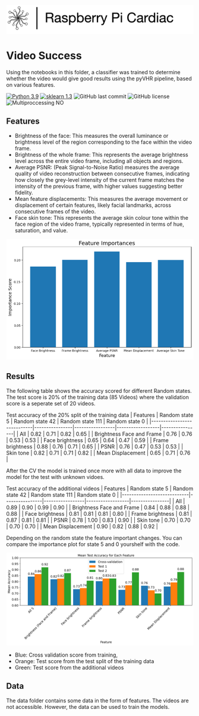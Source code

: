 ![image](../Images/RaspberryPiCardiac.png )
# Video Success

Using the notebooks in this folder, a classifier was trained to determine whether the video would give good results using the pyVHR pipeline, based on various features. 

[![Python 3.9](https://img.shields.io/badge/python-3.9-blue.svg)](https://www.python.org/downloads/release/python-390/)
[![sklearn 1.3](https://img.shields.io/badge/sklearn-1.3-blue.svg)](https://scikit-learn.org/stable/whats_new/v1.3.html#version-1-3-2)
![GitHub last commit](https://img.shields.io/github/last-commit/morijx/Raspi_cardiac_wave)
![GitHub license](https://img.shields.io/github/license/morijx/Raspi_cardiac_wave)
![Multiproccessing NO](https://img.shields.io/badge/Multiprocessing-NO-red.svg)

## Features
- Brightness of the face: This measures the overall luminance or brightness level of the region
corresponding to the face within the video frame.
- Brightness of the whole frame: This represents the average brightness level across the entire video
frame, including all objects and regions.
- Average PSNR: (Peak Signal-to-Noise Ratio) measures the average quality of video reconstruction
between consecutive frames, indicating how closely the grey-level intensity of the current frame
matches the intensity of the previous frame, with higher values suggesting better fidelity.
- Mean feature displacements: This measures the average movement or displacement of certain
features, likely facial landmarks, across consecutive frames of the video.
- Face skin tone: This represents the average skin colour tone within the face region of the video
frame, typically represented in terms of hue, saturation, and value.


![image](../Images/Feature_importance_all.png)


## Results
The following table shows the accuracy scored for different Random states. The test score is 20% of the training data (85 Videos) where the validation score is a seperate set of 20 videos.

Test accuracy of the 20% split of the training data
| Features                   | Random state 5 | Random state 42 | Random state 111 | Random state 0 |
|----------------------------|----------------|-----------------|------------------|----------------|
| All                        | 0.82           | 0.71            | 0.82             | 0.65           |
| Brightness Face and Frame  | 0.76           | 0.76            | 0.53             | 0.53           |
| Face brightness            | 0.65           | 0.64            | 0.47             | 0.59           |
| Frame brightness           | 0.88           | 0.76            | 0.71             | 0.65           |
| PSNR                       | 0.76           | 0.47            | 0.53             | 0.53           |
| Skin tone                  | 0.82           | 0.71            | 0.71             | 0.82           |
| Mean Displacement          | 0.65           | 0.71            | 0.76             |

After the CV the model is trained once more with all data to improve the model for the test with unknown vidoes.

Test accuracy of the additional videos
| Features                   | Random state 5 | Random state 42 | Random state 111 | Random state 0 |
|----------------------------|----------------|-----------------|------------------|----------------|
| All                        | 0.89           | 0.90            | 0.99             | 0.90           |
| Brightness Face and Frame  | 0.84           | 0.88            | 0.88             | 0.88           |
| Face brightness            | 0.81           | 0.81            | 0.81             | 0.80           |
| Frame brightness           | 0.81           | 0.87            | 0.81             | 0.81           |
| PSNR                       | 0.78           | 1.00            | 0.83             | 0.90           |
| Skin tone                  | 0.70           | 0.70            | 0.70             | 0.70           |
| Mean Displacement          | 0.90           | 0.82            | 0.88             | 0.92           |


Depending on the random state the feature important changes. You can compare the importance plot for state 5 and 0 yourshelf with the code.

![image](../Images/Classifier.png)

- Blue: Cross validation score from training,
- Orange: Test score from the test split of the training data
- Green: Test score from the additional videos

## Data

The data folder contains some data in the form of features. The videos are not accessible. 
However, the data can be used to train the models. 





